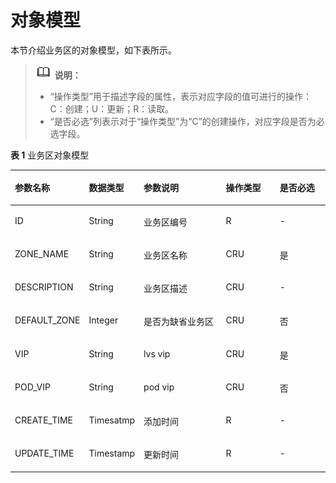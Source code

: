 # 对象模型<a name="apig-phapi-200220008"></a>

本节介绍业务区的对象模型，如下表所示。

>![](public_sys-resources/icon-note.gif) **说明：**   
>-   “操作类型”用于描述字段的属性，表示对应字段的值可进行的操作：  
>    C：创建；U：更新；R：读取。  
>-   “是否必选”列表示对于“操作类型”为“C”的创建操作，对应字段是否为必选字段。  

**表 1**  业务区对象模型

<a name="table13204373"></a>
<table><thead align="left"><tr id="row15376666"><th class="cellrowborder" valign="top" width="20.2020202020202%" id="mcps1.2.6.1.1"><p id="p37550473"><a name="p37550473"></a><a name="p37550473"></a>参数名称</p>
</th>
<th class="cellrowborder" valign="top" width="16.16161616161616%" id="mcps1.2.6.1.2"><p id="p21689505"><a name="p21689505"></a><a name="p21689505"></a>数据类型</p>
</th>
<th class="cellrowborder" valign="top" width="28.28282828282828%" id="mcps1.2.6.1.3"><p id="p12019465"><a name="p12019465"></a><a name="p12019465"></a>参数说明</p>
</th>
<th class="cellrowborder" valign="top" width="18.18181818181818%" id="mcps1.2.6.1.4"><p id="p34052585"><a name="p34052585"></a><a name="p34052585"></a>操作类型</p>
</th>
<th class="cellrowborder" valign="top" width="17.17171717171717%" id="mcps1.2.6.1.5"><p id="p6796010"><a name="p6796010"></a><a name="p6796010"></a>是否必选</p>
</th>
</tr>
</thead>
<tbody><tr id="row13605939"><td class="cellrowborder" valign="top" width="20.2020202020202%" headers="mcps1.2.6.1.1 "><p id="p28339309"><a name="p28339309"></a><a name="p28339309"></a>ID</p>
</td>
<td class="cellrowborder" valign="top" width="16.16161616161616%" headers="mcps1.2.6.1.2 "><p id="p13782720"><a name="p13782720"></a><a name="p13782720"></a>String</p>
</td>
<td class="cellrowborder" valign="top" width="28.28282828282828%" headers="mcps1.2.6.1.3 "><p id="p42658515"><a name="p42658515"></a><a name="p42658515"></a>业务区编号</p>
</td>
<td class="cellrowborder" valign="top" width="18.18181818181818%" headers="mcps1.2.6.1.4 "><p id="p32787662"><a name="p32787662"></a><a name="p32787662"></a>R</p>
</td>
<td class="cellrowborder" valign="top" width="17.17171717171717%" headers="mcps1.2.6.1.5 "><p id="p38554970"><a name="p38554970"></a><a name="p38554970"></a>-</p>
</td>
</tr>
<tr id="row11450414"><td class="cellrowborder" valign="top" width="20.2020202020202%" headers="mcps1.2.6.1.1 "><p id="p55068309"><a name="p55068309"></a><a name="p55068309"></a>ZONE_NAME</p>
</td>
<td class="cellrowborder" valign="top" width="16.16161616161616%" headers="mcps1.2.6.1.2 "><p id="p31348065"><a name="p31348065"></a><a name="p31348065"></a>String</p>
</td>
<td class="cellrowborder" valign="top" width="28.28282828282828%" headers="mcps1.2.6.1.3 "><p id="p56165370"><a name="p56165370"></a><a name="p56165370"></a>业务区名称</p>
</td>
<td class="cellrowborder" valign="top" width="18.18181818181818%" headers="mcps1.2.6.1.4 "><p id="p53101127"><a name="p53101127"></a><a name="p53101127"></a>CRU</p>
</td>
<td class="cellrowborder" valign="top" width="17.17171717171717%" headers="mcps1.2.6.1.5 "><p id="p6224049"><a name="p6224049"></a><a name="p6224049"></a>是</p>
</td>
</tr>
<tr id="row56016444"><td class="cellrowborder" valign="top" width="20.2020202020202%" headers="mcps1.2.6.1.1 "><p id="p41038107"><a name="p41038107"></a><a name="p41038107"></a>DESCRIPTION</p>
</td>
<td class="cellrowborder" valign="top" width="16.16161616161616%" headers="mcps1.2.6.1.2 "><p id="p35752395"><a name="p35752395"></a><a name="p35752395"></a>String</p>
</td>
<td class="cellrowborder" valign="top" width="28.28282828282828%" headers="mcps1.2.6.1.3 "><p id="p10262900"><a name="p10262900"></a><a name="p10262900"></a>业务区描述</p>
</td>
<td class="cellrowborder" valign="top" width="18.18181818181818%" headers="mcps1.2.6.1.4 "><p id="p25988541"><a name="p25988541"></a><a name="p25988541"></a>CRU</p>
</td>
<td class="cellrowborder" valign="top" width="17.17171717171717%" headers="mcps1.2.6.1.5 "><p id="p24697038"><a name="p24697038"></a><a name="p24697038"></a>-</p>
</td>
</tr>
<tr id="row20946753"><td class="cellrowborder" valign="top" width="20.2020202020202%" headers="mcps1.2.6.1.1 "><p id="p18965458"><a name="p18965458"></a><a name="p18965458"></a>DEFAULT_ZONE</p>
</td>
<td class="cellrowborder" valign="top" width="16.16161616161616%" headers="mcps1.2.6.1.2 "><p id="p59807168"><a name="p59807168"></a><a name="p59807168"></a>Integer</p>
</td>
<td class="cellrowborder" valign="top" width="28.28282828282828%" headers="mcps1.2.6.1.3 "><p id="p12542450"><a name="p12542450"></a><a name="p12542450"></a>是否为缺省业务区</p>
</td>
<td class="cellrowborder" valign="top" width="18.18181818181818%" headers="mcps1.2.6.1.4 "><p id="p9305553"><a name="p9305553"></a><a name="p9305553"></a>CRU</p>
</td>
<td class="cellrowborder" valign="top" width="17.17171717171717%" headers="mcps1.2.6.1.5 "><p id="p15552324"><a name="p15552324"></a><a name="p15552324"></a>否</p>
</td>
</tr>
<tr id="row5753193"><td class="cellrowborder" valign="top" width="20.2020202020202%" headers="mcps1.2.6.1.1 "><p id="p63355478"><a name="p63355478"></a><a name="p63355478"></a>VIP</p>
</td>
<td class="cellrowborder" valign="top" width="16.16161616161616%" headers="mcps1.2.6.1.2 "><p id="p31520075"><a name="p31520075"></a><a name="p31520075"></a>String</p>
</td>
<td class="cellrowborder" valign="top" width="28.28282828282828%" headers="mcps1.2.6.1.3 "><p id="p2989297"><a name="p2989297"></a><a name="p2989297"></a>lvs vip</p>
</td>
<td class="cellrowborder" valign="top" width="18.18181818181818%" headers="mcps1.2.6.1.4 "><p id="p40806511"><a name="p40806511"></a><a name="p40806511"></a>CRU</p>
</td>
<td class="cellrowborder" valign="top" width="17.17171717171717%" headers="mcps1.2.6.1.5 "><p id="p16993134"><a name="p16993134"></a><a name="p16993134"></a>是</p>
</td>
</tr>
<tr id="row18720486"><td class="cellrowborder" valign="top" width="20.2020202020202%" headers="mcps1.2.6.1.1 "><p id="p39964360"><a name="p39964360"></a><a name="p39964360"></a>POD_VIP</p>
</td>
<td class="cellrowborder" valign="top" width="16.16161616161616%" headers="mcps1.2.6.1.2 "><p id="p15887743"><a name="p15887743"></a><a name="p15887743"></a>String</p>
</td>
<td class="cellrowborder" valign="top" width="28.28282828282828%" headers="mcps1.2.6.1.3 "><p id="p11838835"><a name="p11838835"></a><a name="p11838835"></a>pod vip</p>
</td>
<td class="cellrowborder" valign="top" width="18.18181818181818%" headers="mcps1.2.6.1.4 "><p id="p19421579"><a name="p19421579"></a><a name="p19421579"></a>CRU</p>
</td>
<td class="cellrowborder" valign="top" width="17.17171717171717%" headers="mcps1.2.6.1.5 "><p id="p29644080"><a name="p29644080"></a><a name="p29644080"></a>否</p>
</td>
</tr>
<tr id="row65470130"><td class="cellrowborder" valign="top" width="20.2020202020202%" headers="mcps1.2.6.1.1 "><p id="p1480341"><a name="p1480341"></a><a name="p1480341"></a>CREATE_TIME</p>
</td>
<td class="cellrowborder" valign="top" width="16.16161616161616%" headers="mcps1.2.6.1.2 "><p id="p52798776"><a name="p52798776"></a><a name="p52798776"></a>Timesatmp</p>
</td>
<td class="cellrowborder" valign="top" width="28.28282828282828%" headers="mcps1.2.6.1.3 "><p id="p48842435"><a name="p48842435"></a><a name="p48842435"></a>添加时间</p>
</td>
<td class="cellrowborder" valign="top" width="18.18181818181818%" headers="mcps1.2.6.1.4 "><p id="p63923167"><a name="p63923167"></a><a name="p63923167"></a>R</p>
</td>
<td class="cellrowborder" valign="top" width="17.17171717171717%" headers="mcps1.2.6.1.5 "><p id="p10394035"><a name="p10394035"></a><a name="p10394035"></a>-</p>
</td>
</tr>
<tr id="row26437458"><td class="cellrowborder" valign="top" width="20.2020202020202%" headers="mcps1.2.6.1.1 "><p id="p61059374"><a name="p61059374"></a><a name="p61059374"></a>UPDATE_TIME</p>
</td>
<td class="cellrowborder" valign="top" width="16.16161616161616%" headers="mcps1.2.6.1.2 "><p id="p46862295"><a name="p46862295"></a><a name="p46862295"></a>Timestamp</p>
</td>
<td class="cellrowborder" valign="top" width="28.28282828282828%" headers="mcps1.2.6.1.3 "><p id="p37749556"><a name="p37749556"></a><a name="p37749556"></a>更新时间</p>
</td>
<td class="cellrowborder" valign="top" width="18.18181818181818%" headers="mcps1.2.6.1.4 "><p id="p37815214"><a name="p37815214"></a><a name="p37815214"></a>R</p>
</td>
<td class="cellrowborder" valign="top" width="17.17171717171717%" headers="mcps1.2.6.1.5 "><p id="p43133484"><a name="p43133484"></a><a name="p43133484"></a>-</p>
</td>
</tr>
</tbody>
</table>

